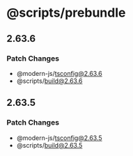 # @scripts/prebundle

## 2.63.6

### Patch Changes

- @modern-js/tsconfig@2.63.6
- @scripts/build@2.63.6

## 2.63.5

### Patch Changes

- @modern-js/tsconfig@2.63.5
- @scripts/build@2.63.5
